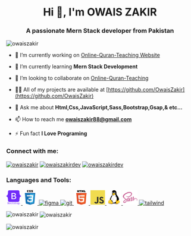 <h1 align="center">Hi 👋, I'm OWAIS ZAKIR</h1>
<h3 align="center">A passionate Mern Stack developer from Pakistan</h3>

<p align="left"> <img src="https://komarev.com/ghpvc/?username=owaiszakir&label=Profile%20views&color=0e75b6&style=flat" alt="owaiszakir" /> </p>

- 🔭 I’m currently working on [Online-Quran-Teaching Website](Online-Quran.surge.sh)

- 🌱 I’m currently learning **Mern Stack Development**

- 👯 I’m looking to collaborate on [Online-Quran-Teaching](https://github.com/OwaisZakir/Online-Quran-Teaching)

- 👨‍💻 All of my projects are available at [https://github.com/OwaisZakir](https://github.com/OwaisZakir)

- 💬 Ask me about **Html,Css,JavaScript,Sass,Bootstrap,Gsap,& etc...**

- 📫 How to reach me **owaiszakir88@gmail.com**

- ⚡ Fun fact **I Love Programing**

<h3 align="left">Connect with me:</h3>
<p align="left">
<a href="https://linkedin.com/in/owaiszakir" target="blank"><img align="center" src="https://raw.githubusercontent.com/rahuldkjain/github-profile-readme-generator/master/src/images/icons/Social/linked-in-alt.svg" alt="owaiszakir" height="30" width="40" /></a>
<a href="https://fb.com/owaiszakirdev" target="blank"><img align="center" src="https://raw.githubusercontent.com/rahuldkjain/github-profile-readme-generator/master/src/images/icons/Social/facebook.svg" alt="owaiszakirdev" height="30" width="40" /></a>
<a href="https://instagram.com/owaiszakirdev" target="blank"><img align="center" src="https://raw.githubusercontent.com/rahuldkjain/github-profile-readme-generator/master/src/images/icons/Social/instagram.svg" alt="owaiszakirdev" height="30" width="40" /></a>
</p>

<h3 align="left">Languages and Tools:</h3>
<p align="left"> <a href="https://getbootstrap.com" target="_blank" rel="noreferrer"> <img src="https://raw.githubusercontent.com/devicons/devicon/master/icons/bootstrap/bootstrap-plain-wordmark.svg" alt="bootstrap" width="40" height="40"/> </a> <a href="https://www.w3schools.com/css/" target="_blank" rel="noreferrer"> <img src="https://raw.githubusercontent.com/devicons/devicon/master/icons/css3/css3-original-wordmark.svg" alt="css3" width="40" height="40"/> </a> <a href="https://www.figma.com/" target="_blank" rel="noreferrer"> <img src="https://www.vectorlogo.zone/logos/figma/figma-icon.svg" alt="figma" width="40" height="40"/> </a> <a href="https://git-scm.com/" target="_blank" rel="noreferrer"> <img src="https://www.vectorlogo.zone/logos/git-scm/git-scm-icon.svg" alt="git" width="40" height="40"/> </a> <a href="https://www.w3.org/html/" target="_blank" rel="noreferrer"> <img src="https://raw.githubusercontent.com/devicons/devicon/master/icons/html5/html5-original-wordmark.svg" alt="html5" width="40" height="40"/> </a> <a href="https://developer.mozilla.org/en-US/docs/Web/JavaScript" target="_blank" rel="noreferrer"> <img src="https://raw.githubusercontent.com/devicons/devicon/master/icons/javascript/javascript-original.svg" alt="javascript" width="40" height="40"/> </a> <a href="https://www.linux.org/" target="_blank" rel="noreferrer"> <img src="https://raw.githubusercontent.com/devicons/devicon/master/icons/linux/linux-original.svg" alt="linux" width="40" height="40"/> </a> <a href="https://sass-lang.com" target="_blank" rel="noreferrer"> <img src="https://raw.githubusercontent.com/devicons/devicon/master/icons/sass/sass-original.svg" alt="sass" width="40" height="40"/> </a> <a href="https://tailwindcss.com/" target="_blank" rel="noreferrer"> <img src="https://www.vectorlogo.zone/logos/tailwindcss/tailwindcss-icon.svg" alt="tailwind" width="40" height="40"/> </a> </p>

<p><img align="left" src="https://github-readme-stats.vercel.app/api/top-langs?username=owaiszakir&show_icons=true&locale=en&layout=compact" alt="owaiszakir" /></p>

<p>&nbsp;<img align="center" src="https://github-readme-stats.vercel.app/api?username=owaiszakir&show_icons=true&locale=en" alt="owaiszakir" /></p>

<p><img align="center" src="https://github-readme-streak-stats.herokuapp.com/?user=owaiszakir&" alt="owaiszakir" /></p>
